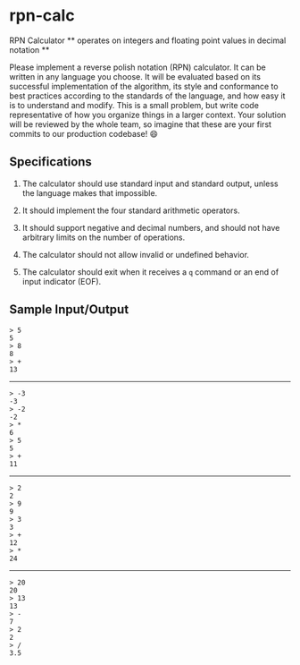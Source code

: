 # rpn-calc
RPN Calculator
** operates on integers and floating point values in decimal notation **

Please implement a reverse polish notation (RPN) calculator.  It can be written
in any language you choose. It will be evaluated based on its
successful implementation of the algorithm, its style and conformance to best
practices according to the standards of the language, and how easy it is to
understand and modify. This is a small problem, but write code representative
of how you organize things in a larger context.
Your solution will be reviewed by the whole team, so imagine that these are your
first commits to our production codebase! :smile:

## Specifications

1. The calculator should use standard input and standard output, unless the
   language makes that impossible.

2. It should implement the four standard arithmetic operators.

3. It should support negative and decimal numbers, and should not have
   arbitrary limits on the number of operations.

4. The calculator should not allow invalid or undefined behavior.

5. The calculator should exit when it receives a `q` command or an end of input 
   indicator (EOF).


## Sample Input/Output

    > 5 
    5
    > 8
    8
    > +
    13

---

    > -3
    -3
    > -2
    -2
    > *
    6
    > 5
    5
    > +
    11

---

    > 2
    2
    > 9
    9
    > 3
    3 
    > +
    12 
    > *
    24

---

    > 20
    20
    > 13
    13
    > -
    7
    > 2
    2
    > / 
    3.5
